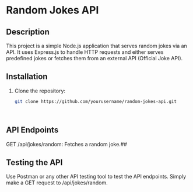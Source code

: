 # Random Jokes API

## Description
This project is a simple Node.js application that serves random jokes via an API. It uses Express.js to handle HTTP requests and either serves predefined jokes or fetches them from an external API (Official Joke API).

## Installation

1. Clone the repository:
   ```bash
   git clone https://github.com/yourusername/random-jokes-api.git


   
   
## API Endpoints
GET /api/jokes/random: Fetches a random joke.##

## Testing the API
Use Postman or any other API testing tool to test the API endpoints. Simply make a GET request to /api/jokes/random.







